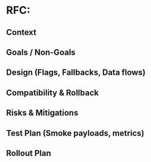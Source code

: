 # RFC: <Feature Title>

## Context


## Goals / Non-Goals


## Design (Flags, Fallbacks, Data flows)


## Compatibility & Rollback


## Risks & Mitigations


## Test Plan (Smoke payloads, metrics)


## Rollout Plan
